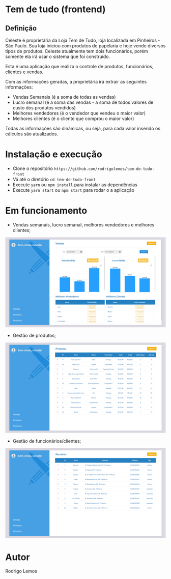 # Tem de tudo (frontend)

## Definição

Celeste é proprietária da Loja Tem de Tudo, loja localizada em Pinheiros - São Paulo. Sua loja iniciou com produtos de papelaria e hoje vende diversos tipos de produtos. Celeste atualmente tem dois funcionários, porém somente ela irá usar o sistema que foi construído.

Esta é uma aplicação que realiza o controle de produtos, funcionários, clientes e vendas.

Com as informações geradas, a proprietária irá extrair as seguintes informações:

- Vendas Semanais (é a soma de todas as vendas)
- Lucro semanal (é a soma das vendas - a soma de todos valores de custo dos produtos vendidos)
- Melhores vendedores (é o vendedor que vendeu o maior valor)
- Melhores clientes (é o cliente que comprou o maior valor)

Todas as informações são dinâmicas, ou seja, para cada valor inserido os cálculos são atualizados.

# Instalação e execução

- Clone o repositório ```https://github.com/rodrigolemos/tem-de-tudo-front```
- Vá até o diretório ```cd tem-de-tudo-front```
- Execute ```yarn``` ou ```npm install``` para instalar as dependências
- Execute ```yarn start``` ou ```npm start``` para rodar o a aplicação

# Em funcionamento

- Vendas semanais, lucro semanal, melhores vendedores e melhores clientes;

![Vendas semanais](https://github.com/rodrigolemos/tem-de-tudo-front/blob/main/public/front-1.png)

- Gestão de produtos;

![Gestão de produtos](https://github.com/rodrigolemos/tem-de-tudo-front/blob/main/public/front-2.png)

- Gestão de funcionários/clientes;

![Gestão de funcionários](https://github.com/rodrigolemos/tem-de-tudo-front/blob/main/public/front-3.png)


# Autor

Rodrigo Lemos
